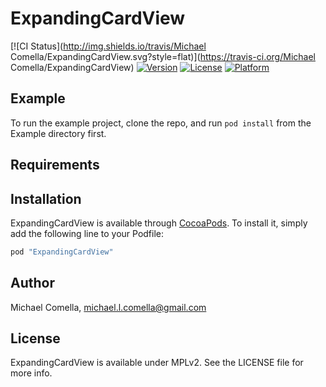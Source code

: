 # ExpandingCardView

[![CI Status](http://img.shields.io/travis/Michael Comella/ExpandingCardView.svg?style=flat)](https://travis-ci.org/Michael Comella/ExpandingCardView)
[![Version](https://img.shields.io/cocoapods/v/ExpandingCardView.svg?style=flat)](http://cocoapods.org/pods/ExpandingCardView)
[![License](https://img.shields.io/cocoapods/l/ExpandingCardView.svg?style=flat)](http://cocoapods.org/pods/ExpandingCardView)
[![Platform](https://img.shields.io/cocoapods/p/ExpandingCardView.svg?style=flat)](http://cocoapods.org/pods/ExpandingCardView)

## Example

To run the example project, clone the repo, and run `pod install` from the Example directory first.

## Requirements

## Installation

ExpandingCardView is available through [CocoaPods](http://cocoapods.org). To install
it, simply add the following line to your Podfile:

```ruby
pod "ExpandingCardView"
```

## Author

Michael Comella, michael.l.comella@gmail.com

## License

ExpandingCardView is available under MPLv2. See the LICENSE file for more info.

